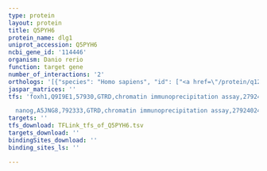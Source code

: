 ```yaml
---
type: protein
layout: protein
title: Q5PYH6
protein_name: dlg1
uniprot_accession: Q5PYH6
ncbi_gene_id: '114446'
organism: Danio rerio
function: target gene
number_of_interactions: '2'
orthologs: '[{"species": "Homo sapiens", "id": ["<a href=\"/protein/q12959\">Q12959</a>"]}, {"species": "Mus musculus", "id": ["<a href=\"/protein/q811d0\">Q811D0</a>"]}, {"species": "Rattus norvegicus", "id": ["<a href=\"/protein/a0a0g2k1m2\">A0A0G2K1M2</a>"]}, {"species": "Drosophila melanogaster", "id": ["<a href=\"/protein/p31007\">P31007</a>"]}, {"species": "Caenorhabditis elegans", "id": ["<a href=\"/protein/g5ecy0\">G5ECY0</a>"]}]'
jaspar_matrices: ''
tfs: 'foxh1,Q9I9E1,57930,GTRD,chromatin immunoprecipitation assay,27924024%5Buid%5D,No

  nanog,A5JNG8,792333,GTRD,chromatin immunoprecipitation assay,27924024%5Buid%5D,No'
targets: ''
tfs_download: TFLink_tfs_of_Q5PYH6.tsv
targets_download: ''
bindingSites_download: ''
binding_sites_ls: ''

---
```

